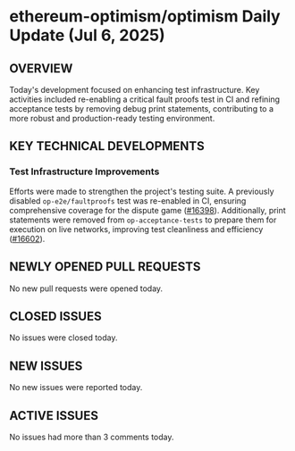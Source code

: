 # ethereum-optimism/optimism Daily Update (Jul 6, 2025)
## OVERVIEW 
Today's development focused on enhancing test infrastructure. Key activities included re-enabling a critical fault proofs test in CI and refining acceptance tests by removing debug print statements, contributing to a more robust and production-ready testing environment.

## KEY TECHNICAL DEVELOPMENTS

### Test Infrastructure Improvements
Efforts were made to strengthen the project's testing suite. A previously disabled `op-e2e/faultproofs` test was re-enabled in CI, ensuring comprehensive coverage for the dispute game ([#16398](https://github.com/ethereum-optimism/optimism/pull/16398)). Additionally, print statements were removed from `op-acceptance-tests` to prepare them for execution on live networks, improving test cleanliness and efficiency ([#16602](https://github.com/ethereum-optimism/optimism/pull/16602)).

## NEWLY OPENED PULL REQUESTS
No new pull requests were opened today.

## CLOSED ISSUES
No issues were closed today.

## NEW ISSUES
No new issues were reported today.

## ACTIVE ISSUES
No issues had more than 3 comments today.